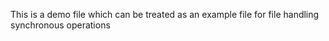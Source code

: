 This is a demo file which can be treated as an example file for file handling synchronous operations